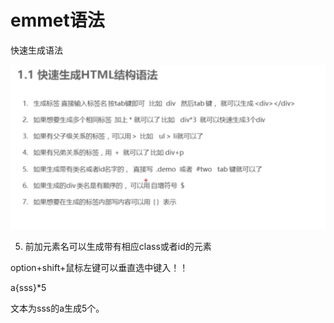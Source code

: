 # emmet语法

快速生成语法

![avatar](5.png)

5. 前加元素名可以生成带有相应class或者id的元素


option+shift+鼠标左键可以垂直选中键入！！

a{sss}*5

文本为sss的a生成5个。